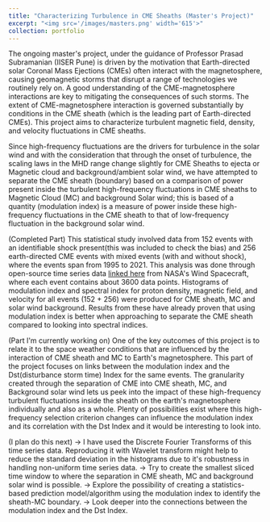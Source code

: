 ```yaml
---
title: "Characterizing Turbulence in CME Sheaths (Master's Project)"
excerpt: "<img src='/images/masters.png' width='615'>"
collection: portfolio
---
```


The ongoing master's project, under the guidance of Professor Prasad Subramanian (IISER Pune) is driven by the motivation that Earth-directed solar Coronal Mass Ejections (CMEs) often interact with the magnetosphere, causing geomagnetic
storms that disrupt a range of technologies we routinely rely on. A good understanding of the CME-magnetosphere
interactions are key to mitigating the consequences of such storms. The extent of CME-magnetosphere interaction is
governed substantially by conditions in the CME sheath (which is the leading part of Earth-directed CMEs). This
project aims to characterize turbulent magnetic field, density, and velocity fluctuations in CME sheaths.

Since high-frequency fluctuations are the drivers for turbulence in the solar wind and with the consideration that through the onset of turbulence, the scaling laws in the MHD range change slightly for CME Sheaths to ejecta or Magnetic cloud and background/ambient solar wind, we have attempted to separate the CME sheath (boundary) based on a comparison of power present inside the turbulent high-frequency fluctuations in CME sheaths to Magnetic Cloud (MC) and background Solar wind; this is based of a quantity (modulation index) is a measure of power inside these high-frequency fluctuations in the CME sheath to that of low-frequency fluctuation in the background solar wind. 

(Completed Part)
This statistical study involved data from 152 events with an identifiable shock present(this was included to check the bias) and 256 earth-directed CME events with mixed events (with and without shock), where the events span from 1995 to 2021. This analysis was done through open-source time series data [linked here](https://wind.nasa.gov/mfi_swe_plot.php)  from NASA's Wind Spacecraft, where each event contains about 3600 data points. Histograms of modulation index and spectral index for proton density, magnetic field, and velocity for all events (152 + 256) were produced for CME sheath, MC and solar wind background. Results from these have already proven that using modulation index is better when approaching to separate the CME sheath compared to looking into spectral indices.  

(Part I'm currently working on)
One of the key outcomes of this project is to relate it to the space weather conditions that are influenced by the interaction of CME sheath and MC to Earth's magnetosphere. This part of the project focuses on links between the modulation index and the Dst(disturbance storm time) Index for the same events. The granularity created through the separation of CME into CME sheath, MC, and Background solar wind lets us peek into the impact of these high-frequency turbulent fluctuations inside the sheath on the earth's magnetosphere individually and also as a whole. Plenty of possibilities exist where this high-frequency selection criterion changes can influence the modulation index and its correlation with the Dst Index and it would be interesting to look into. 

(I plan do this next)
-> I have used the Discrete Fourier Transforms of this time series data. Reproducing it with Wavelet transform might help to reduce the standard deviation in the histograms due to it's robustness in handling non-uniform time series data.
-> Try to create the smallest sliced time window to where the separation in CME sheath, MC and background solar wind is possible.
-> Explore the possibility of creating a statistics-based prediction model/algorithm using the modulation index to identify the sheath-MC boundary.
-> Look deeper into the connections between the modulation index and the Dst Index.
